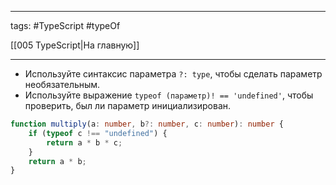 ____

tags: #TypeScript #typeOf 

[[005 TypeScript|На главную]]

_____

- Используйте синтаксис параметра `?: type`, чтобы сделать параметр необязательным.
- Используйте выражение `typeof (параметр)! == 'undefined'`, чтобы проверить, был ли параметр инициализирован.

```typescript
function multiply(a: number, b?: number, c: number): number {
	if (typeof c !== "undefined") {
		return a * b * c;
	}
	return a * b;
}
```
